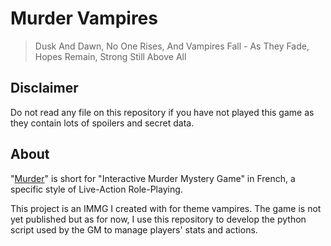 # Murder Vampires

> Dusk And Dawn, No One Rises, And Vampires Fall - As They Fade, Hopes Remain, Strong Still Above All

## Disclaimer 

Do not read any file on this repository if you have not played this game as they contain lots of spoilers and secret data.

## About 
"[Murder](https://en.wikipedia.org/wiki/Murder_mystery_game)" is short for "Interactive Murder Mystery Game" in French, a specific style of Live-Action Role-Playing.

This project is an IMMG I created with for theme vampires. The game is not yet published but as for now, I use this repository to develop the python script used by the GM to manage players' stats and actions.

